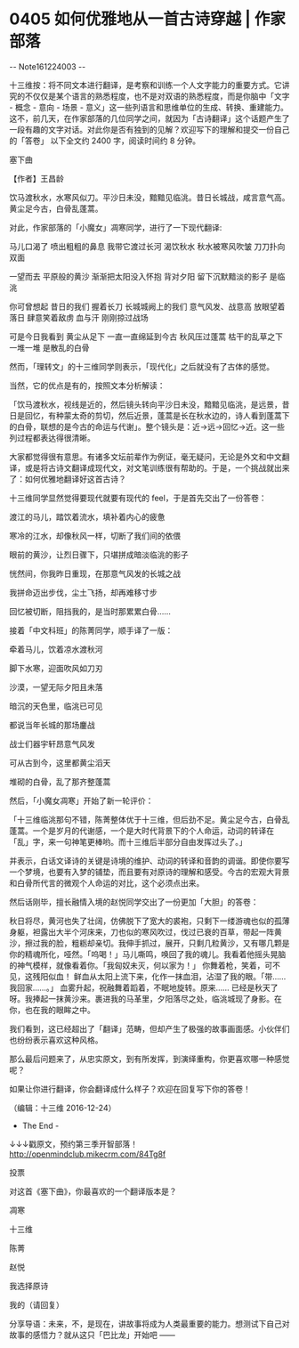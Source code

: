 # 0405 如何优雅地从一首古诗穿越 | 作家部落

-- Note161224003 --

十三维按：将不同文本进行翻译，是考察和训练一个人文字能力的重要方式。它讲究的不仅仅是某个语言的熟悉程度，也不是对双语的熟悉程度，而是你脑中「文字 - 概念 - 意向 - 场景 - 意义」这一些列语言和思维单位的生成、转换、重建能力。这不，前几天，在作家部落的几位同学之间，就因为「古诗翻译」这个话题产生了一段有趣的文字对话。对此你是否有独到的见解？欢迎写下的理解和提交一份自己的「答卷」 以下全文约 2400 字，阅读时间约 8 分钟。

塞下曲

【作者】王昌龄

饮马渡秋水，水寒风似刀。平沙日未没，黯黯见临洮。昔日长城战，咸言意气高。黄尘足今古，白骨乱蓬蒿。

对此，作家部落的「小魔女」凋寒同学，进行了一下现代翻译:

马儿口渴了 喷出粗粗的鼻息 我带它渡过长河 渴饮秋水 秋水被寒风吹皱 刀刀扑向双面

一望而去 平原般的黄沙 渐渐把太阳没入怀抱 背对夕阳 留下沉默黯淡的影子 是临洮

你可曾想起 昔日的我们 握着长刀 长城城阙上的我们 意气风发、战意高 放眼望着落日 肆意笑着敌虏 血与汗 刚刚掠过战场

可是今日我看到 黄尘从足下 一直一直绵延到今古 秋风压过蓬蒿 枯干的乱草之下 一堆一堆 是散乱的白骨

然而，「理转文」的十三维同学则表示，「现代化」之后就没有了古体的感觉。

当然，它的优点是有的，按照文本分析解读：

「饮马渡秋水，视线是近的，然后镜头转向平沙日未没，黯黯见临洮，是远景，昔日是回忆，有种蒙太奇的剪切，然后近景，蓬蒿是长在秋水边的，诗人看到蓬蒿下的白骨，联想的是今古的命运与代谢」。整个镜头是：近→远→回忆→近。这一些列过程都表达得很清晰。

大家都觉得很有意思。有诸多文坛前辈作为例证，毫无疑问，无论是外文和中文翻译，或是将古诗文翻译成现代文，对文笔训练很有帮助的。于是，一个挑战就出来了：如何优雅地翻译好这首古诗？

十三维同学显然觉得要现代就要有现代的 feel，于是首先交出了一份答卷：

渡江的马儿，踏饮着流水，填补着内心的疲惫

寒冷的江水，却像秋风一样，切断了我们间的依偎

眼前的黄沙，让烈日骤下，只堪拼成暗淡临洮的影子

恍然间，你我昨日重现，在那意气风发的长城之战

我拼命迈出步伐，尘土飞扬，却再难移寸步

回忆被切断，阻挡我的，是当时那累累白骨……

接着「中文科班」的陈菁同学，顺手译了一版：

牵着马儿，饮着凉水渡秋河

脚下水寒，迎面吹风如刀刃

沙漠，一望无际夕阳且未落

暗沉的天色里，临洮已可见

都说当年长城的那场鏖战

战士们器宇轩昂意气风发

可从古到今，这里都黄尘滔天

堆砌的白骨，乱了那齐整蓬蒿

然后，「小魔女凋寒」开始了新一轮评价：

「十三维临洮那句不错，陈菁整体优于十三维，但后劲不足。黄尘足今古，白骨乱蓬蒿。一个是岁月的代谢感，一个是大时代背景下的个人命运，动词的转译在「乱」字，来一句神笔更棒哟。而十三维后半部分自由发挥过头了。」

并表示，白话文译诗的关键是诗境的维护、动词的转译和音韵的调谐。即使你要写一个梦境，也要有入梦的铺垫，而且要有对原诗的理解和感受。今古的宏观大背景和白骨所代言的微观个人命运的对比，这个必须点出来。

然后话刚毕，擅长融情入境的赵悦同学交出了一份更加「大胆」的答卷：

秋日将尽，黄河也失了壮阔，仿佛脱下了宽大的裘袍，只剩下一缕游魂也似的孤薄身躯，袒露出大半个河床来，刀也似的寒风吹过，伐过已衰的百草，带起一阵黄沙，擦过我的脸，粗粝却亲切。我伸手抓过，展开，只剩几粒黄沙，又有哪几颗是你的精魂所化，哑然。「呜喝！」马儿嘶鸣，唤回了我的魂儿。我看着他摇头晃脑的神气模样，就像看着你。「我匈奴未灭，何以家为！」 你舞着枪，笑着，可不见，这残阳似血！ 鲜血从太阳上流下来，化作一抹血泪，沾湿了我的眼。「带…… 我回家……。」 血雾升起，祝融舞着蹈着，不眠地旋转。原来…… 已经是秋天了呀。我捧起一抹黄沙来。裹进我的马革里，夕阳落尽之处，临洮城现了身影。在你，也在我的眼眸之中。

我们看到，这已经超出了「翻译」范畴，但却产生了极强的故事画面感。小伙伴们也纷纷表示喜欢这种风格。

那么最后问题来了，从忠实原文，到有所发挥，到演绎重构，你更喜欢哪一种感觉呢？

如果让你进行翻译，你会翻译成什么样子？欢迎在回复写下你的答卷！

（编辑：十三维 2016-12-24）

- The End -

↓↓↓戳原文，预约第三季开智部落！ http://openmindclub.mikecrm.com/84Tg8f

投票

对这首《塞下曲》，你最喜欢的一个翻译版本是？

凋寒

十三维

陈菁

赵悦

我选择原诗

我的（请回复）

分享导语：未来，不，是现在，讲故事将成为人类最重要的能力。想测试下自己对故事的感悟力？就从这只「巴比龙」开始吧 ——

